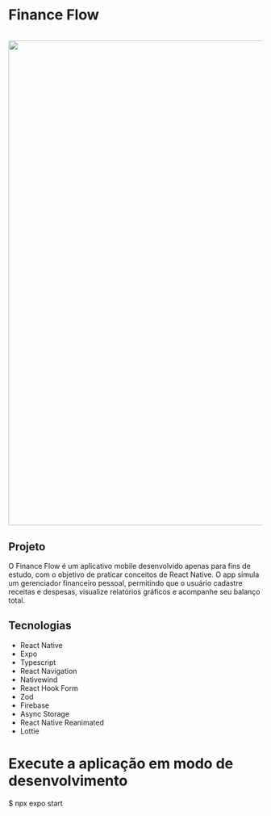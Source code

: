 <h1>Finance Flow</>
<br />
<br />
<div align="center">
 <img width="1600" height="960" alt="banner-app-finance-flow" src="https://github.com/user-attachments/assets/9a5692d4-4ca2-4e02-b6c5-0390e93474c8" />
</div>



## Projeto
O Finance Flow é um aplicativo mobile desenvolvido apenas para fins de estudo, com o objetivo de praticar conceitos de React Native.
O app simula um gerenciador financeiro pessoal, permitindo que o usuário cadastre receitas e despesas, visualize relatórios gráficos e acompanhe seu balanço total.

## Tecnologias
* React Native
* Expo
* Typescript
* React Navigation
* Nativewind
* React Hook Form
* Zod
* Firebase
* Async Storage
* React Native Reanimated
* Lottie


# Execute a aplicação em modo de desenvolvimento
$ npx expo start



